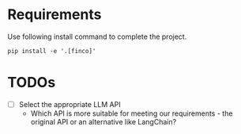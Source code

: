 

# Requirements


Use following install command to complete the project.
```
pip install -e '.[finco]'
```


# TODOs

- [ ] Select the appropriate LLM API
  - Which API is more suitable for meeting our requirements - the original API or an alternative like LangChain?
